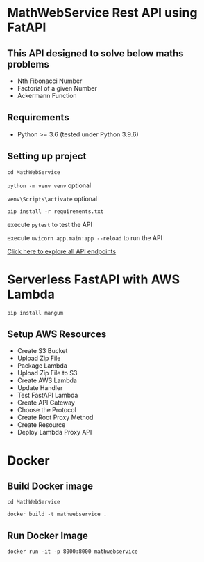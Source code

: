 # MathWebService Rest API using FatAPI

## This API designed to solve below maths problems
- Nth Fibonacci Number
- Factorial of a given Number
- Ackermann Function

## Requirements

* Python >= 3.6 (tested under Python 3.9.6)

## Setting up project
`cd MathWebService`

`python -m venv venv` optional

`venv\Scripts\activate` optional

`pip install -r requirements.txt`

execute `pytest` to test the API

execute `uvicorn app.main:app --reload` to run the API

[Click here to explore all API endpoints](http://localhost:8000/docs)

# Serverless FastAPI with AWS Lambda
```
pip install mangum
```

## Setup AWS Resources
- Create S3 Bucket
- Upload Zip File
- Package Lambda
- Upload Zip File to S3
- Create AWS Lambda
- Update Handler
- Test FastAPI Lambda
- Create API Gateway
- Choose the Protocol
- Create Root Proxy Method
- Create Resource
- Deploy Lambda Proxy API

# Docker
## Build Docker image
`cd MathWebService`

`docker build -t mathwebservice .`
## Run Docker Image
`docker run -it -p 8000:8000 mathwebservice`


